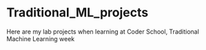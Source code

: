 # Traditional_ML_projects

Here are my lab projects when learning at Coder School, Traditional Machine Learning week
